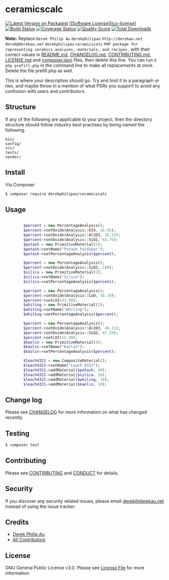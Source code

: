 # ceramicscalc

[![Latest Version on Packagist][ico-version]][link-packagist]
[![Software License][ico-license]](LICENSE.md)
[![Build Status][ico-travis]][link-travis]
[![Coverage Status][ico-scrutinizer]][link-scrutinizer]
[![Quality Score][ico-code-quality]][link-code-quality]
[![Total Downloads][ico-downloads]][link-downloads]

**Note:** Replace ```Derek Philip Au``` ```derekphilipau``` ```http://derekau.net``` ```derek@derekau.net``` ```derekphilipau``` ```ceramicscalc``` ```PHP package for representing ceramics analyses, materials, and recipes.``` with their correct values in [README.md](README.md), [CHANGELOG.md](CHANGELOG.md), [CONTRIBUTING.md](CONTRIBUTING.md), [LICENSE.md](LICENSE.md) and [composer.json](composer.json) files, then delete this line. You can run `$ php prefill.php` in the command line to make all replacements at once. Delete the file prefill.php as well.

This is where your description should go. Try and limit it to a paragraph or two, and maybe throw in a mention of what
PSRs you support to avoid any confusion with users and contributors.

## Structure

If any of the following are applicable to your project, then the directory structure should follow industry best practises by being named the following.

```
bin/        
config/
src/
tests/
vendor/
```


## Install

Via Composer

``` bash
$ composer require derekphilipau/ceramicscalc
```

## Usage

``` php

        $percent = new PercentageAnalysis();
        $percent->setOxide(Analysis::K2O, 16.92);
        $percent->setOxide(Analysis::Al2O3, 18.32);
        $percent->setOxide(Analysis::SiO2, 64.76);
        $potash = new PrimitiveMaterial(1);
        $potash->setName("Potash Feldspar");
        $potash->setPercentageAnalysis($percent);

        $percent = new PercentageAnalysis();
        $percent->setOxide(Analysis::SiO2, 100);
        $silica = new PrimitiveMaterial(2);
        $silica->setName("Silica");
        $silica->setPercentageAnalysis($percent);

        $percent = new PercentageAnalysis();
        $percent->setOxide(Analysis::CaO, 56.10);
        $percent->setLOI(43.90);
        $whiting = new PrimitiveMaterial(3);
        $whiting->setName("Whiting");
        $whiting->setPercentageAnalysis($percent);

        $percent = new PercentageAnalysis();
        $percent->setOxide(Analysis::Al2O3, 40.21);
        $percent->setOxide(Analysis::SiO2, 47.29);
        $percent->setLOI(12.50);
        $kaolin = new PrimitiveMaterial(4);
        $kaolin->setName("Kaolin");
        $kaolin->setPercentageAnalysis($percent);

        $leach4321 = new CompositeMaterial();
        $leach4321->setName("Leach 4321");
        $leach4321->addMaterial($potash, 40);
        $leach4321->addMaterial($silica, 30);
        $leach4321->addMaterial($whiting, 20);
        $leach4321->addMaterial($kaolin, 10);
```

## Change log

Please see [CHANGELOG](CHANGELOG.md) for more information on what has changed recently.

## Testing

``` bash
$ composer test
```

## Contributing

Please see [CONTRIBUTING](CONTRIBUTING.md) and [CONDUCT](CONDUCT.md) for details.

## Security

If you discover any security related issues, please email derek@derekau.net instead of using the issue tracker.

## Credits

- [Derek Philip Au][link-author]
- [All Contributors][link-contributors]

## License

GNU General Public License v3.0. Please see [License File](LICENSE.md) for more information.

[ico-version]: https://img.shields.io/packagist/v/derekphilipau/ceramicscalc.svg?style=flat-square
[ico-travis]: https://img.shields.io/travis/derekphilipau/ceramicscalc/master.svg?style=flat-square
[ico-scrutinizer]: https://img.shields.io/scrutinizer/coverage/g/derekphilipau/ceramicscalc.svg?style=flat-square
[ico-code-quality]: https://img.shields.io/scrutinizer/g/derekphilipau/ceramicscalc.svg?style=flat-square
[ico-downloads]: https://img.shields.io/packagist/dt/derekphilipau/ceramicscalc.svg?style=flat-square

[link-packagist]: https://packagist.org/packages/derekphilipau/ceramicscalc
[link-travis]: https://travis-ci.org/derekphilipau/ceramicscalc
[link-scrutinizer]: https://scrutinizer-ci.com/g/derekphilipau/ceramicscalc/code-structure
[link-code-quality]: https://scrutinizer-ci.com/g/derekphilipau/ceramicscalc
[link-downloads]: https://packagist.org/packages/derekphilipau/ceramicscalc
[link-author]: https://github.com/derekphilipau
[link-contributors]: ../../contributors
